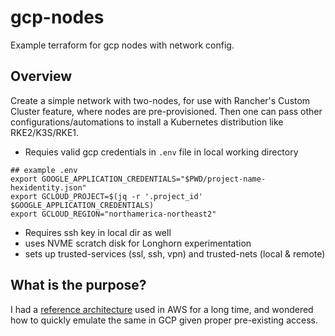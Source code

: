 # gcp-nodes
Example terraform for gcp nodes with network config.

## Overview
Create a simple network with two-nodes, for use with Rancher's Custom Cluster feature, where nodes are pre-provisioned.  Then one can pass other configurations/automations to install a Kubernetes distribution like RKE2/K3S/RKE1.
* Requies valid gcp credentials in `.env` file in local working directory
``` 
## example .env
export GOOGLE_APPLICATION_CREDENTIALS="$PWD/project-name-hexidentity.json"
export GCLOUD_PROJECT=$(jq -r '.project_id' $GOOGLE_APPLICATION_CREDENTIALS)
export GCLOUD_REGION="northamerica-northeast2"
```
* Requires ssh key in local dir as well
* uses NVME scratch disk for Longhorn experimentation
* sets up trusted-services (ssl, ssh, vpn) and trusted-nets (local & remote)

## What is the purpose?
I had a [reference architecture](https://github.com/flrichar/fred-arfa) used in AWS for a long time, and wondered how to quickly emulate the same in GCP given proper pre-existing access. 
